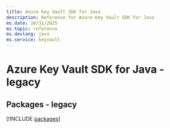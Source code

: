 ```yaml
---
title: Azure Key Vault SDK for Java
description: Reference for Azure Key Vault SDK for Java
ms.date: 10/31/2025
ms.topic: reference
ms.devlang: java
ms.service: keyvault
---
```

# Azure Key Vault SDK for Java - legacy
## Packages - legacy
[!INCLUDE [packages](key-vault-index.md)]